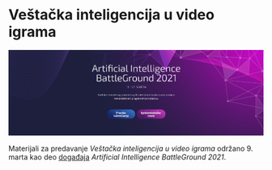# Veštačka inteligencija u video igrama

![AIBG banner](banner.png)

Materijali za predavanje *Veštačka inteligencija u video igrama* održano 9. marta kao deo [događaja](https://aibg.bestns.org.rs/) *Artificial Intelligence BattleGround 2021*.

